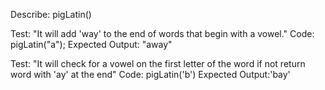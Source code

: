 Describe: pigLatin()

Test: "It will add 'way' to the end of words that begin with a vowel."
Code: pigLatin("a");
Expected Output: "away"


Test: "It will check for a vowel on the first letter of the word if not return word with 'ay' at the end" 
Code: pigLatin('b')
Expected Output:'bay'